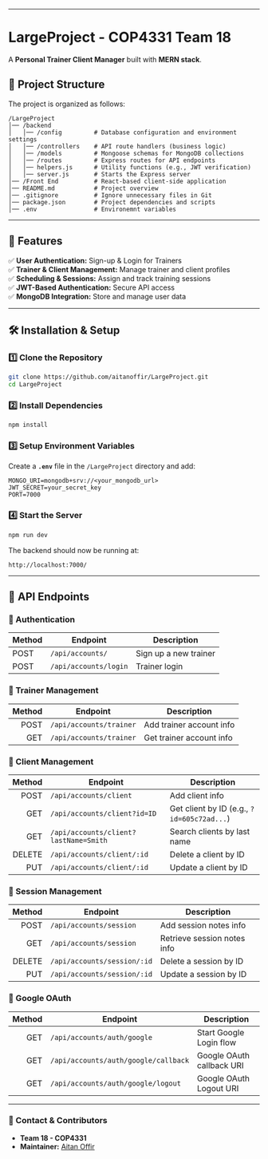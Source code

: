 
---

# **LargeProject - COP4331 Team 18**
A **Personal Trainer Client Manager** built with **MERN stack**.

## **📂 Project Structure**
The project is organized as follows:

```
/LargeProject
│── /backend
│   │── /config         # Database configuration and environment settings
│   │── /controllers    # API route handlers (business logic)
│   │── /models         # Mongoose schemas for MongoDB collections
│   │── /routes         # Express routes for API endpoints
│   │── helpers.js      # Utility functions (e.g., JWT verification)
│   │── server.js       # Starts the Express server
│── /Front End          # React-based client-side application 
│── README.md           # Project overview
│── .gitignore          # Ignore unnecessary files in Git
│── package.json        # Project dependencies and scripts
│── .env                # Environemnt variables
```

---

## **🚀 Features**
✅ **User Authentication:** Sign-up & Login for Trainers  
✅ **Trainer & Client Management:** Manage trainer and client profiles  
✅ **Scheduling & Sessions:** Assign and track training sessions  
✅ **JWT-Based Authentication:** Secure API access  
✅ **MongoDB Integration:** Store and manage user data  

---

## **🛠️ Installation & Setup**
### **1️⃣ Clone the Repository**
```sh
git clone https://github.com/aitanoffir/LargeProject.git
cd LargeProject
```

### **2️⃣ Install Dependencies**
```sh
npm install
```

### **3️⃣ Setup Environment Variables**
Create a **`.env`** file in the `/LargeProject` directory and add:
```
MONGO_URI=mongodb+srv://<your_mongodb_url>
JWT_SECRET=your_secret_key
PORT=7000
```

### **4️⃣ Start the Server**
```sh
npm run dev
```
The backend should now be running at:
```
http://localhost:7000/
```

---

## **📡 API Endpoints**
### **🔹 Authentication**
| Method | Endpoint        | Description              |
|--------|----------------|--------------------------|
| POST   | `/api/accounts/` | Sign up a new trainer    |
| POST   | `/api/accounts/login` | Trainer login |

### **🔹 Trainer Management**
| Method | Endpoint                  | Description                   |
|-------:|---------------------------|-------------------------------|
| POST   | `/api/accounts/trainer`  | Add trainer account info      |
| GET    | `/api/accounts/trainer`  | Get trainer account info      |

### **🔹 Client Management**
| Method | Endpoint                        | Description                                    |
|-------:|---------------------------------|------------------------------------------------|
| POST   | `/api/accounts/client`          | Add client info                                |
| GET    | `/api/accounts/client?id=ID`    | Get client by ID (e.g., `?id=605c72ad...`)     |
| GET    | `/api/accounts/client?lastName=Smith` | Search clients by last name                 |
| DELETE | `/api/accounts/client/:id`      | Delete a client by ID                          |
| PUT    | `/api/accounts/client/:id`      | Update a client by ID                          |

### **🔹 Session Management**
| Method | Endpoint                | Description                            |
|-------:|-------------------------|----------------------------------------|
| POST   | `/api/accounts/session` | Add session notes info                 |
| GET    | `/api/accounts/session` | Retrieve session notes info            |
| DELETE | `/api/accounts/session/:id` | Delete a session by ID             |
| PUT    | `/api/accounts/session/:id`   | Update a session by ID             |

### **🔹 Google OAuth**
| Method | Endpoint                                 | Description                             |
|-------:|------------------------------------------|-----------------------------------------|
| GET    | `/api/accounts/auth/google`              | Start Google Login flow                 |
| GET    | `/api/accounts/auth/google/callback`     | Google OAuth callback URI               |
| GET    | `/api/accounts/auth/google/logout`       | Google OAuth Logout URI                 |
---

### **📧 Contact & Contributors**
- **Team 18 - COP4331**
- **Maintainer:** [Aitan Offir](https://github.com/aitanoffir)

